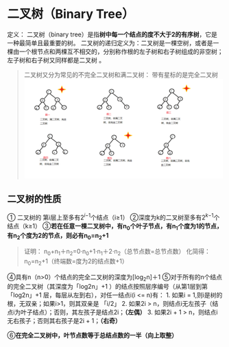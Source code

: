 


# 二叉树（Binary Tree）
 
定义： 二叉树（binary tree）是指**树中每一个结点的度不大于2的有序树**，它是一种最简单且最重要的树。 二叉树的递归定义为：二叉树是一棵空树，或者是一棵由一个根节点和两棵互不相交的，分别称作根的左子树和右子树组成的非空树；左子树和右子树又同样都是二叉树 。
>二叉树又分为常见的不完全二叉树和满二叉树：
>带有星标的是完全二叉树![输入图片说明](/imgs/2025-06-30/xWXETylTPogiuKzd.png)

## 二叉树的性质

① 二叉树的 第i层上至多有2$^i$$^-$$^1$个结点（i≥1）
②深度为k的二叉树至多有2$^k$$^-$$^1$个结点（k≥1）
③**若在任意一棵二叉树中，有n$_0$个叶子节点，有n$_1$个度为1的节点，有n$_2$个度为2的节点，则必有n$_0$=n$_2$+1**
>证明：
>n$_0$+n$_1$＋n$_2$=0·n$_0$+1·n$_1$＋2·n$_2$（总节点数=总节点数）
>化简得：n$_0$=n$_2$+1（终端数=度为2的结点数+1）

④具有n（n>0）个结点的完全二叉树的深度为[log$_2$n]＋1
⑤对于所有的n个结点的完全二叉树（其深度为「log2n」+1 ）的结点按照层序编号（从第1层到第「log2n」+1 层，每层从左到右），对任一结点i(i <= n)有：
		1. 如果i = 1,则i是树的根，无双亲；如果i>1，则其双亲是 「i/2」
		2. 如果2i > n，则结点i无左孩子（结点i为叶子结点）；否则，其左孩子是结点2i；**（左偶）**
		3. 如果2i + 1 > n，则结点i无右孩子；否则其右孩子是2i + 1；**（右奇）**

⑥**在完全二叉树中，叶节点数等于总结点数的一半（向上取整）**
<!--stackedit_data:
eyJoaXN0b3J5IjpbLTE4NDk3OTUzNl19
-->